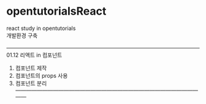 # opentutorialsReact
react study in opentutorials  
개발환경 구축  
  
————————————————————————————————————  
01.12 리액트 in 컴포넌트  
1. 컴포넌트 제작  
2. 컴포넌트의 props 사용  
3. 컴포넌트 분리  
————————————————————————————————————  
